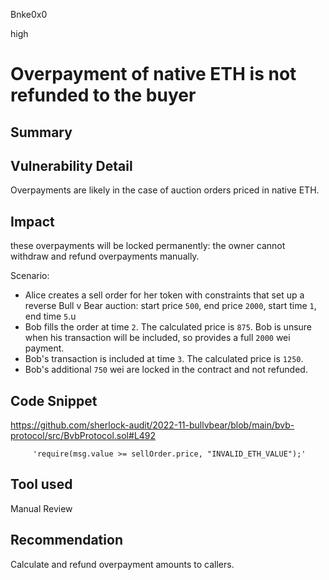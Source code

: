 Bnke0x0

high

# Overpayment of native ETH is not refunded to the buyer

## Summary

## Vulnerability Detail
Overpayments are likely in the case of auction orders priced in native ETH.
## Impact
these overpayments will be locked permanently: the owner cannot withdraw and refund overpayments manually.

Scenario:

- Alice creates a sell order for her token with constraints that set up a reverse 
Bull v Bear auction: start price `500`, end price `2000`, start time `1`, end time `5`.u
- Bob fills the order at time `2`. The calculated price is `875`. Bob is unsure when his transaction will be included, so provides a full `2000` wei payment.
- Bob's transaction is included at time `3`. The calculated price is `1250`.
- Bob's additional `750` wei are locked in the contract and not refunded.


## Code Snippet
https://github.com/sherlock-audit/2022-11-bullvbear/blob/main/bvb-protocol/src/BvbProtocol.sol#L492

         'require(msg.value >= sellOrder.price, "INVALID_ETH_VALUE");'

## Tool used

Manual Review

## Recommendation
Calculate and refund overpayment amounts to callers.